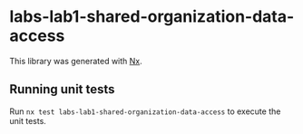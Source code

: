 # labs-lab1-shared-organization-data-access

This library was generated with [Nx](https://nx.dev).

## Running unit tests

Run `nx test labs-lab1-shared-organization-data-access` to execute the unit tests.
